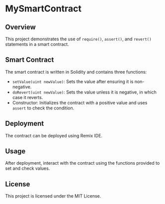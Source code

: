 # MySmartContract

## Overview
This project demonstrates the use of `require()`, `assert()`, and `revert()` statements in a smart contract. 

## Smart Contract
The smart contract is written in Solidity and contains three functions:
- `setValue(uint newValue)`: Sets the value after ensuring it is non-negative.
- `doRevert(uint newValue)`: Sets the value unless it is negative, in which case it reverts.
- Constructor: Initializes the contract with a positive value and uses `assert` to check the condition.

## Deployment
The contract can be deployed using Remix IDE.

## Usage
After deployment, interact with the contract using the functions provided to set and check values.


## License
This project is licensed under the MIT License.
